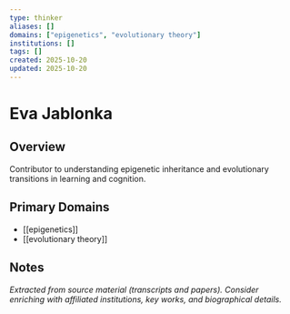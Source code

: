 ```yaml
---
type: thinker
aliases: []
domains: ["epigenetics", "evolutionary theory"]
institutions: []
tags: []
created: 2025-10-20
updated: 2025-10-20
---
```


# Eva Jablonka

## Overview

Contributor to understanding epigenetic inheritance and evolutionary transitions in learning and cognition.

## Primary Domains

- [[epigenetics]]
- [[evolutionary theory]]

## Notes

*Extracted from source material (transcripts and papers). Consider enriching with affiliated institutions, key works, and biographical details.*
